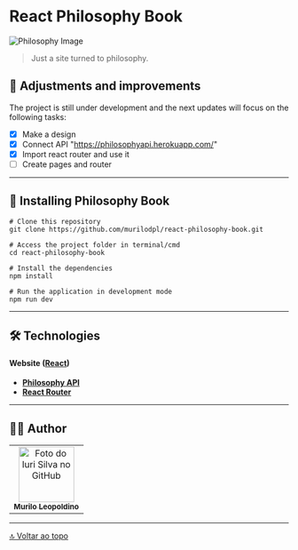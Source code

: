 # React Philosophy Book

<img src="https://images.squarespace-cdn.com/content/v1/59b42e3cd2b85729bbb2c95f/1546619671116-384PN0QWZ7FNSGJ4C3UI/MA+Philosophy+Banner.png?format=2500w" alt="Philosophy Image">

> Just a site turned to philosophy.

[//]: <> (<p align="center">  <a href="#-adjustments-and-improvements">Adjustments and improvements</a> •  <a href="#-installing-philosophy-book">Installing Philosophy Book</a> •  <a href="#-technologies">Technologies</a> •  <a href="#-author">Author</a> • </p> )

## 🚧 Adjustments and improvements

The project is still under development and the next updates will focus on the following tasks:

- [X] Make a design
- [X] Connect API "https://philosophyapi.herokuapp.com/"
- [X] Import react router and use it
- [ ] Create pages and router

---

## 🚀 Installing Philosophy Book

```
# Clone this repository
git clone https://github.com/murilodpl/react-philosophy-book.git

# Access the project folder in terminal/cmd
cd react-philosophy-book

# Install the dependencies
npm install

# Run the application in development mode
npm run dev
```

---

## 🛠 Technologies

#### **Website**  ([React](https://reactjs.org/))

-   **[Philosophy API](https://philosophyapi.herokuapp.com/)**
-   **[React Router](https://github.com/remix-run/react-router/)**

---

## 🦸‍♂️ Author

<table>
  <tr>
    <td align="center">
      <a href="https://github.com/murilodpl">
        <img src="https://avatars.githubusercontent.com/u/66181674?v=4" width="100px;" alt="Foto do Iuri Silva no GitHub"/><br>
        <sub>
          <b>Murilo Leopoldino</b>
        </sub>
      </a>
    </td>
  </tr>
</table>

---

[🔝 Voltar ao topo](#react-philosophy-book)<br>
